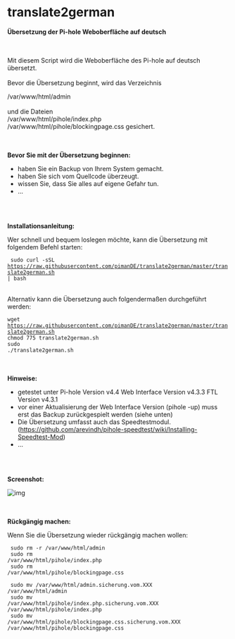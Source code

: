 # translate2german
**Übersetzung der Pi-hole Weboberfläche auf deutsch**

<br>
<br>
Mit diesem Script wird die Weboberfläche des Pi-hole auf deutsch übersetzt.
<br>
<br>
Bevor die Übersetzung beginnt, wird das Verzeichnis

/var/www/html/admin<br>
<br>
und die Dateien <br>
/var/www/html/pihole/index.php <br>
/var/www/html/pihole/blockingpage.css gesichert.
<br>
<br>
<br>

**Bevor Sie mit der Übersetzung beginnen:**

- haben Sie ein Backup von Ihrem System gemacht.
- haben Sie sich vom Quellcode überzeugt.
- wissen Sie, dass Sie alles auf eigene Gefahr tun.
- ...
<br>
<br>

**Installationsanleitung:**

Wer schnell und bequem loslegen möchte, kann die Übersetzung mit folgendem Befehl starten:

<code> sudo curl -sSL https://raw.githubusercontent.com/pimanDE/translate2german/master/translate2german.sh | bash</code><br><br>

Alternativ kann die Übersetzung auch folgendermaßen durchgeführt werden:

<code>wget https://raw.githubusercontent.com/pimanDE/translate2german/master/translate2german.sh</code><br>
<code>chmod 775 translate2german.sh</code><br>
<code>sudo ./translate2german.sh</code><br>
<br>
<br>

**Hinweise:**

- getestet unter Pi-hole Version v4.4 Web Interface Version v4.3.3 FTL Version v4.3.1
- vor einer Aktualisierung der Web Interface Version (pihole -up) muss erst das Backup zurückgespielt werden (siehe unten)
- Die Übersetzung umfasst auch das Speedtestmodul.
(https://github.com/arevindh/pihole-speedtest/wiki/Installing-Speedtest-Mod)
- ...
<br>
<br>

**Screenshot:**
<br>

![img](https://raw.githubusercontent.com/pimanDE/translate2german/master/pihole-weboberfl%C3%A4che-auf-deutsch.png)
<br>
<br>
<br>

**Rückgängig machen:**

Wenn Sie die Übersetzung wieder rückgängig machen wollen:

<code> sudo rm -r /var/www/html/admin</code><br>
<code> sudo rm /var/www/html/pihole/index.php</code><br>
<code> sudo rm /var/www/html/pihole/blockingpage.css</code><br>

<code> sudo mv /var/www/html/admin.sicherung.vom.XXX /var/www/html/admin</code><br>
<code> sudo mv /var/www/html/pihole/index.php.sicherung.vom.XXX /var/www/html/pihole/index.php</code><br>
<code> sudo mv /var/www/html/pihole/blockingpage.css.sicherung.vom.XXX /var/www/html/pihole/blockingpage.css</code>
